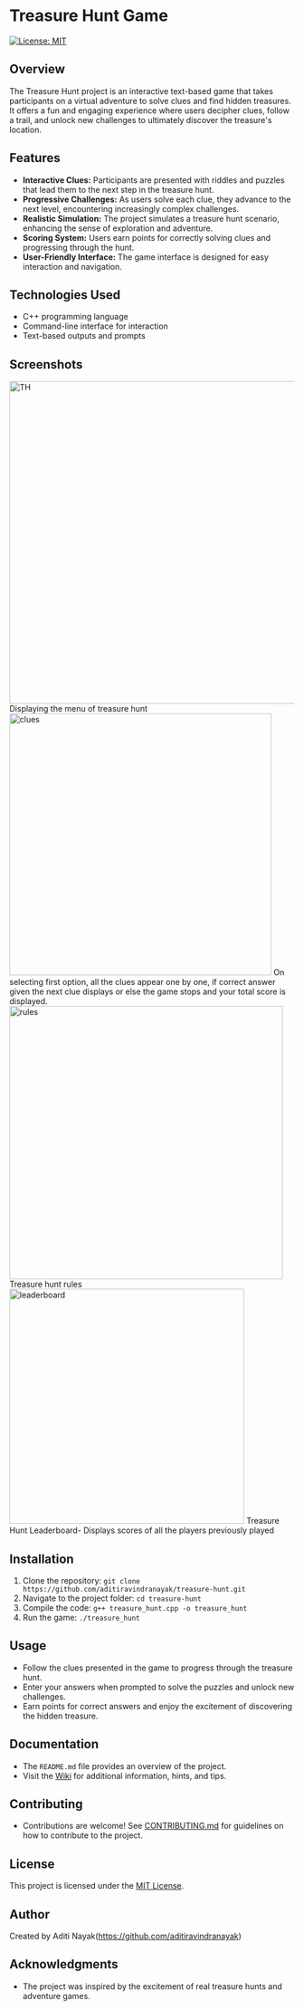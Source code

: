 # Treasure Hunt Game

[![License: MIT](https://img.shields.io/badge/License-MIT-yellow.svg)](https://opensource.org/licenses/MIT)

## Overview

The Treasure Hunt project is an interactive text-based game that takes participants on a virtual adventure to solve clues and find hidden treasures. It offers a fun and engaging experience where users decipher clues, follow a trail, and unlock new challenges to ultimately discover the treasure's location.

## Features

- **Interactive Clues:** Participants are presented with riddles and puzzles that lead them to the next step in the treasure hunt.
- **Progressive Challenges:** As users solve each clue, they advance to the next level, encountering increasingly complex challenges.
- **Realistic Simulation:** The project simulates a treasure hunt scenario, enhancing the sense of exploration and adventure.
- **Scoring System:** Users earn points for correctly solving clues and progressing through the hunt.
- **User-Friendly Interface:** The game interface is designed for easy interaction and navigation.

## Technologies Used

- C++ programming language
- Command-line interface for interaction
- Text-based outputs and prompts

## Screenshots

<img width="570" alt="TH" src="https://github.com/aditiravindranayak/TreasureHuntGame/assets/109815646/86d67f5d-a983-4478-ada5-8ecdc4833263">
Displaying the menu of treasure hunt

<img width="463" alt="clues" src="https://github.com/aditiravindranayak/TreasureHuntGame/assets/109815646/ccb58e0d-220f-4c01-b392-567128577d03">
On selecting first option, all the clues appear one by one, if correct answer given the next clue displays or else the game stops and your total score is displayed.

<img width="483" alt="rules" src="https://github.com/aditiravindranayak/TreasureHuntGame/assets/109815646/16166069-4789-49fa-85e0-9a4e69dba9dd">
Treasure hunt rules


<img width="415" alt="leaderboard" src="https://github.com/aditiravindranayak/TreasureHuntGame/assets/109815646/915841a9-a50c-48f1-b488-74a2120fee87">
 Treasure Hunt Leaderboard- Displays scores of all the players previously played

## Installation

1. Clone the repository: `git clone https://github.com/aditiravindranayak/treasure-hunt.git`
2. Navigate to the project folder: `cd treasure-hunt`
3. Compile the code: `g++ treasure_hunt.cpp -o treasure_hunt`
4. Run the game: `./treasure_hunt`

## Usage

- Follow the clues presented in the game to progress through the treasure hunt.
- Enter your answers when prompted to solve the puzzles and unlock new challenges.
- Earn points for correct answers and enjoy the excitement of discovering the hidden treasure.

## Documentation

- The `README.md` file provides an overview of the project.
- Visit the [Wiki](link_to_wiki) for additional information, hints, and tips.

## Contributing

- Contributions are welcome! See [CONTRIBUTING.md](link_to_contributing) for guidelines on how to contribute to the project.

## License

This project is licensed under the [MIT License](https://opensource.org/licenses/MIT).

## Author

Created by Aditi Nayak(https://github.com/aditiravindranayak)

## Acknowledgments

- The project was inspired by the excitement of real treasure hunts and adventure games.

